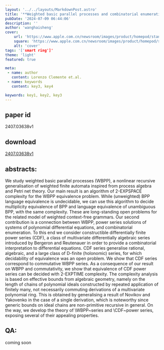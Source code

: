 ```yaml
---
layout: '../../layouts/MarkdownPost.astro'
title: '**Weighted basic parallel processes and combinatorial enumeration**'
pubDate: '2024-07-09 06:44:06'
description: ''
author: 'wanghaisheng'
cover:
    url: 'https://www.apple.com.cn/newsroom/images/product/homepod/standard/Apple-HomePod-hero-230118_big.jpg.large_2x.jpg'
    square: 'https://www.apple.com.cn/newsroom/images/product/homepod/standard/Apple-HomePod-hero-230118_big.jpg.large_2x.jpg'
    alt: 'cover'
tags: '['smart ring']' 
theme: 'light'
featured: true

meta:
 - name: author
   content: Lorenzo Clemente et.al.
 - name: keywords
   content: key3, key4

keywords: key1, key2, key3
---
```


## paper id
2407.03638v1
## download
[2407.03638v1](http://arxiv.org/abs/2407.03638v1)
## abstracts:
We study weighted basic parallel processes (WBPP), a nonlinear recursive generalisation of weighted finite automata inspired from process algebra and Petri net theory. Our main result is an algorithm of 2-EXPSPACE complexity for the WBPP equivalence problem. While (unweighted) BPP language equivalence is undecidable, we can use this algorithm to decide multiplicity equivalence of BPP and language equivalence of unambiguous BPP, with the same complexity. These are long-standing open problems for the related model of weighted context-free grammars. Our second contribution is a connection between WBPP, power series solutions of systems of polynomial differential equations, and combinatorial enumeration. To this end we consider constructible differentially finite power series (CDF), a class of multivariate differentially algebraic series introduced by Bergeron and Reutenauer in order to provide a combinatorial interpretation to differential equations. CDF series generalise rational, algebraic, and a large class of D-finite (holonomic) series, for which decidability of equivalence was an open problem. We show that CDF series correspond to commutative WBPP series. As a consequence of our result on WBPP and commutativity, we show that equivalence of CDF power series can be decided with 2-EXPTIME complexity. The complexity analysis is based on effective bounds from algebraic geometry, namely on the length of chains of polynomial ideals constructed by repeated application of finitely many, not necessarily commuting derivations of a multivariate polynomial ring. This is obtained by generalising a result of Novikov and Yakovenko in the case of a single derivation, which is noteworthy since generic bounds on ideal chains are non-primitive recursive in general. On the way, we develop the theory of \WBPP~series and \CDF~power series, exposing several of their appealing properties.
## QA:
coming soon
